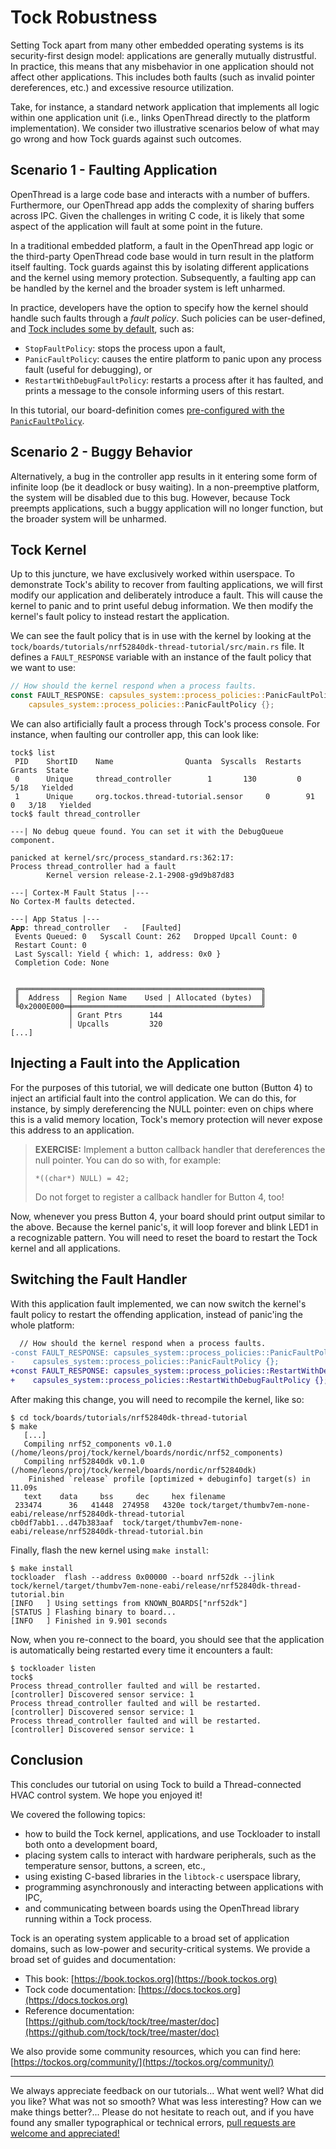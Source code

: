 # Tock Robustness

Setting Tock apart from many other embedded operating systems is its
security-first design model: applications are generally mutually distrustful. In
practice, this means that any misbehavior in one application should not affect
other applications. This includes both faults (such as invalid pointer
dereferences, etc.) and excessive resource utilization.

Take, for instance, a standard network application that implements all logic
within one application unit (i.e., links OpenThread directly to the platform
implementation). We consider two illustrative scenarios below of what may go
wrong and how Tock guards against such outcomes.

## Scenario 1 - Faulting Application

OpenThread is a large code base and interacts with a number of buffers.
Furthermore, our OpenThread app adds the complexity of sharing buffers across
IPC. Given the challenges in writing C code, it is likely that some aspect of
the application will fault at some point in the future.

In a traditional embedded platform, a fault in the OpenThread app logic or the
third-party OpenThread code base would in turn result in the platform itself
faulting. Tock guards against this by isolating different applications and the
kernel using memory protection. Subsequently, a faulting app can be handled by
the kernel and the broader system is left unharmed.

In practice, developers have the option to specify how the kernel should handle
such faults through a _fault policy_. Such policies can be user-defined, and
[Tock includes some by default](https://docs.tockos.org/kernel/?search=kernel%3A%3Aprocess%3A%3AFaultPolicy),
such as:

- `StopFaultPolicy`: stops the process upon a fault,
- `PanicFaultPolicy`: causes the entire platform to panic upon any process fault
  (useful for debugging), or
- `RestartWithDebugFaultPolicy`: restarts a process after it has faulted, and
  prints a message to the console informing users of this restart.

In this tutorial, our board-definition comes
[pre-configured with the `PanicFaultPolicy`](https://github.com/tock/tock/tree/master/boards/tutorials/nrf52840dk-thread-tutorial).

## Scenario 2 - Buggy Behavior

Alternatively, a bug in the controller app results in it entering some form of
infinite loop (be it deadlock or busy waiting). In a non-preemptive platform,
the system will be disabled due to this bug. However, because Tock preempts
applications, such a buggy application will no longer function, but the broader
system will be unharmed.

## Tock Kernel

Up to this juncture, we have exclusively worked within userspace. To demonstrate
Tock's ability to recover from faulting applications, we will first modify our
application and deliberately introduce a fault. This will cause the kernel to
panic and to print useful debug information. We then modify the kernel's fault
policy to instead restart the application.

We can see the fault policy that is in use with the kernel by looking at the
`tock/boards/tutorials/nrf52840dk-thread-tutorial/src/main.rs` file. It defines
a `FAULT_RESPONSE` variable with an instance of the fault policy that we want to
use:

```rust
// How should the kernel respond when a process faults.
const FAULT_RESPONSE: capsules_system::process_policies::PanicFaultPolicy =
    capsules_system::process_policies::PanicFaultPolicy {};
```

We can also artificially fault a process through Tock's process console. For
instance, when faulting our controller app, this can look like:

```
tock$ list
 PID    ShortID    Name                Quanta  Syscalls  Restarts  Grants  State
 0      Unique     thread_controller        1       130         0   5/18   Yielded
 1      Unique     org.tockos.thread-tutorial.sensor     0        91         0   3/18   Yielded
tock$ fault thread_controller

---| No debug queue found. You can set it with the DebugQueue component.

panicked at kernel/src/process_standard.rs:362:17:
Process thread_controller had a fault
        Kernel version release-2.1-2908-g9d9b87d83

---| Cortex-M Fault Status |---
No Cortex-M faults detected.

---| App Status |---
𝐀𝐩𝐩: thread_controller   -   [Faulted]
 Events Queued: 0   Syscall Count: 262   Dropped Upcall Count: 0
 Restart Count: 0
 Last Syscall: Yield { which: 1, address: 0x0 }
 Completion Code: None


 ╔═══════════╤══════════════════════════════════════════╗
 ║  Address  │ Region Name    Used | Allocated (bytes)  ║
 ╚0x2000E000═╪══════════════════════════════════════════╝
             │ Grant Ptrs      144
             │ Upcalls         320
[...]
```

## Injecting a Fault into the Application

For the purposes of this tutorial, we will dedicate one button (Button 4) to
inject an artificial fault into the control application. We can do this, for
instance, by simply dereferencing the NULL pointer: even on chips where this is
a valid memory location, Tock's memory protection will never expose this address
to an application.

> **EXERCISE:** Implement a button callback handler that dereferences the null
> pointer. You can do so with, for example:
>
> ```
> *((char*) NULL) = 42;
> ```
>
> Do not forget to register a callback handler for Button 4, too!

Now, whenever you press Button 4, your board should print output similar to the
above. Because the kernel panic's, it will loop forever and blink LED1 in a
recognizable pattern. You will need to reset the board to restart the Tock
kernel and all applications.

## Switching the Fault Handler

With this application fault implemented, we can now switch the kernel's fault
policy to restart the offending application, instead of panic'ing the whole
platform:

```diff
  // How should the kernel respond when a process faults.
-const FAULT_RESPONSE: capsules_system::process_policies::PanicFaultPolicy =
-    capsules_system::process_policies::PanicFaultPolicy {};
+const FAULT_RESPONSE: capsules_system::process_policies::RestartWithDebugFaultPolicy =
+    capsules_system::process_policies::RestartWithDebugFaultPolicy {};
```

After making this change, you will need to recompile the kernel, like so:

```
$ cd tock/boards/tutorials/nrf52840dk-thread-tutorial
$ make
   [...]
   Compiling nrf52_components v0.1.0 (/home/leons/proj/tock/kernel/boards/nordic/nrf52_components)
   Compiling nrf52840dk v0.1.0 (/home/leons/proj/tock/kernel/boards/nordic/nrf52840dk)
    Finished `release` profile [optimized + debuginfo] target(s) in 11.09s
   text    data     bss     dec     hex filename
 233474      36   41448  274958   4320e tock/target/thumbv7em-none-eabi/release/nrf52840dk-thread-tutorial
cb0df7abb1...d47b383aaf  tock/target/thumbv7em-none-eabi/release/nrf52840dk-thread-tutorial.bin
```

Finally, flash the new kernel using `make install`:

```
$ make install
tockloader  flash --address 0x00000 --board nrf52dk --jlink tock/kernel/target/thumbv7em-none-eabi/release/nrf52840dk-thread-tutorial.bin
[INFO   ] Using settings from KNOWN_BOARDS["nrf52dk"]
[STATUS ] Flashing binary to board...
[INFO   ] Finished in 9.901 seconds
```

Now, when you re-connect to the board, you should see that the application is
automatically being restarted every time it encounters a fault:

```
$ tockloader listen
tock$
Process thread_controller faulted and will be restarted.
[controller] Discovered sensor service: 1
Process thread_controller faulted and will be restarted.
[controller] Discovered sensor service: 1
Process thread_controller faulted and will be restarted.
[controller] Discovered sensor service: 1
```

## Conclusion

This concludes our tutorial on using Tock to build a Thread-connected HVAC
control system. We hope you enjoyed it!

We covered the following topics:

- how to build the Tock kernel, applications, and use Tockloader to install both
  onto a development board,
- placing system calls to interact with hardware peripherals, such as the
  temperature sensor, buttons, a screen, etc.,
- using existing C-based libraries in the `libtock-c` userspace library,
- programming asynchronously and interacting between applications with IPC,
- and communicating between boards using the OpenThread library running within a
  Tock process.

Tock is an operating system applicable to a broad set of application domains,
such as low-power and security-critical systems. We provide a broad set of
guides and documentation:

- This book: [https://book.tockos.org](https://book.tockos.org)
- Tock code documentation: [https://docs.tockos.org](https://docs.tockos.org)
- Reference documentation:
  [https://github.com/tock/tock/tree/master/doc](https://github.com/tock/tock/tree/master/doc)

We also provide some community resources, which you can find here:
[https://tockos.org/community/](https://tockos.org/community/)

---

We always appreciate feedback on our tutorials... What went well? What did you
like? What was not so smooth? What was less interesting? How can we make things
better?... Please do not hesitate to reach out, and if you have found any
smaller typographical or technical errors,
[pull requests are welcome and appreciated!](https://github.com/tock/book/tree/master/src/course/thread-net)
